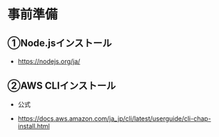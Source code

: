 # 事前準備

## ①Node.jsインストール
 
- https://nodejs.org/ja/
　
## ②AWS CLIインストール

- 公式
 
- https://docs.aws.amazon.com/ja_jp/cli/latest/userguide/cli-chap-install.html
